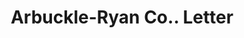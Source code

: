 ---
doi: 10.7916/D81C380K
date_other: '1890'
date_other_textual: 1890-1899
form: correspondence
genre:
- Letters (correspondence)
name:
- Arbuckle-Ryan Co.
object_in_context_url: https://biggert.cul.columbia.edu/items/view/ave_biggert_01325
subject_hierarchical_geographic:
- Toledo, Ohio, United States
subject_name:
- Arbuckle-Ryan Co.
title: Arbuckle-Ryan Co.. Letter
sort_title: Arbuckle-Ryan Co.. Letter
call_number: ave_biggert_01325
coordinates:
- 41.66555555555556,-83.57527777777777
pid: ave_biggert_01325
identifiers: ave_biggert_01325
thumbnail: https://derivativo-2.library.columbia.edu/iiif/2/ldpd:343173/full/!256,256/0/native.jpg
permalink: /biggert/ave_biggert_01325/
layout: iiif-image-page
---